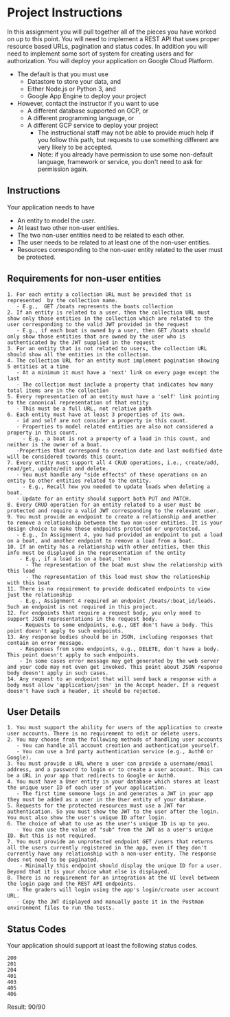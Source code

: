 # Project Instructions

In this assignment you will pull together all of the pieces you have worked on up to this point. You will need to implement a REST API that uses proper resource based URLs, pagination and status codes. In addition you will need to implement some sort of system for creating users and for authorization. You will deploy your application on Google Cloud Platform.

 - The default is that you must use
   - Datastore to store your data, and
   - Either Node.js or Python 3, and
   - Google App Engine to deploy your project
 - However, contact the instructor if you want to use
   - A different database supported on GCP, or
   - A different programming language, or
   - A different GCP service to deploy your project
     - The instructional staff may not be able to provide much help if you follow this path, but requests to use something different are very likely to be accepted.
     - Note: if you already have permission to use some non-default language, framework or service, you don't need to ask for permission again.

## Instructions

Your application needs to have
  - An entity to model the user.
  - At least two other non-user entities.
  - The two non-user entities need to be related to each other.
  - The user needs to be related to at least one of the non-user entities.
  - Resources corresponding to the non-user entity related to the user must be protected.

## Requirements for non-user entities

    1. For each entity a collection URL must be provided that is represented  by the collection name.
       - E.g.,  GET /boats represents the boats collection
    2. If an entity is related to a user, then the collection URL must show only those entities in the collection which are related to the user corresponding to the valid JWT provided in the request
       - E.g., if each boat is owned by a user, then GET /boats should only show those entities that are owned by the user who is authenticated by the JWT supplied in the request
    3. For an entity that is not related to users, the collection URL should show all the entities in the collection.
    4. The collection URL for an entity must implement pagination showing 5 entities at a time
       - At a minimum it must have a 'next' link on every page except the last
       - The collection must include a property that indicates how many total items are in the collection
    5. Every representation of an entity must have a 'self' link pointing to the canonical representation of that entity
       - This must be a full URL, not relative path
    6. Each entity must have at least 3 properties of its own.
       - id and self are not consider a property in this count.
       - Properties to model related entities are also not considered a property in this count.
         - E.g., a boat is not a property of a load in this count, and neither is the owner of a boat.
       -Properties that correspond to creation date and last modified date will be considered towards this count.
    7. Every entity must support all 4 CRUD operations, i.e., create/add, read/get, update/edit and delete.
       - You must handle any "side effects" of these operations on an entity to other entities related to the entity.
         - E.g., Recall how you needed to update loads when deleting a boat.
       - Update for an entity should support both PUT and PATCH.
    8. Every CRUD operation for an entity related to a user must be protected and require a valid JWT corresponding to the relevant user.
    9. You must provide an endpoint to create a relationship and another to remove a relationship between the two non-user entities. It is your design choice to make these endpoints protected or unprotected.
       - E.g., In Assignment 4, you had provided an endpoint to put a load on a boat, and another endpoint to remove a load from a boat.
    10. If an entity has a relationship with other entities, then this info must be displayed in the representation of the entity
        - E.g., if a load is on a boat, then
          - The representation of the boat must show the relationship with this load
          - The representation of this load must show the relationship with this boat
    11. There is no requirement to provide dedicated endpoints to view just the relationship
        - E.g., Assignment 4 required an endpoint /boats/:boat_id/loads. Such an endpoint is not required in this project.
    12. For endpoints that require a request body, you only need to support JSON representations in the request body.
        - Requests to some endpoints, e.g., GET don't have a body. This point doesn't apply to such endpoints.
    13. Any response bodies should be in JSON, including responses that contain an error message.
        - Responses from some endpoints, e.g., DELETE, don't have a body. This point doesn't apply to such endpoints.
        - In some cases error message may get generated by the web server and your code may not even get invoked. This point about JSON response body doesn't apply in such cases.
    14. Any request to an endpoint that will send back a response with a body must allow 'application/json' in the Accept header. If a request doesn't have such a header, it should be rejected.

## User Details

    1. You must support the ability for users of the application to create user accounts. There is no requirement to edit or delete users.
    2. You may choose from the following methods of handling user accounts
       - You can handle all account creation and authentication yourself.
       - You can use a 3rd party authentication service (e.g., Auth0 or Google).
    3. You must provide a URL where a user can provide a username/email address, and a password to login or to create a user account. This can be a URL in your app that redirects to Google or Auth0.
    4. You must have a User entity in your database which stores at least the unique user ID of each user of your application.
       - The first time someone logs in and generates a JWT in your app they must be added as a user in the User entity of your database.
    5. Requests for the protected resources must use a JWT for authentication. So you must show the JWT to the user after the login. You must also show the user's unique ID after login.
    6. The choice of what to use as the user's unique ID is up to you.
       - You can use the value of "sub" from the JWT as a user's unique ID. But this is not required.
    7. You must provide an unprotected endpoint GET /users that returns all the users currently registered in the app, even if they don't currently have any relationship with a non-user entity. The response does not need to be paginated.
        - Minimally this endpoint should display the unique ID for a user. Beyond that it is your choice what else is displayed.
    8. There is no requirement for an integration at the UI level between the login page and the REST API endpoints.
       - The graders will login using the app's login/create user account URL.
       - Copy the JWT displayed and manually paste it in the Postman environment files to run the tests.

## Status Codes
Your application should support at least the following status codes.

    200
    201
    204
    401
    403
    405
    406

Result: 90/90
